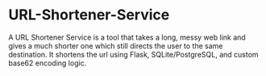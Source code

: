 # URL-Shortener-Service
A URL Shortener Service is a tool that takes a long, messy web link and gives a much shorter one which still directs the user to the same destination. It shortens the url using Flask, SQLite/PostgreSQL, and custom base62 encoding logic.
